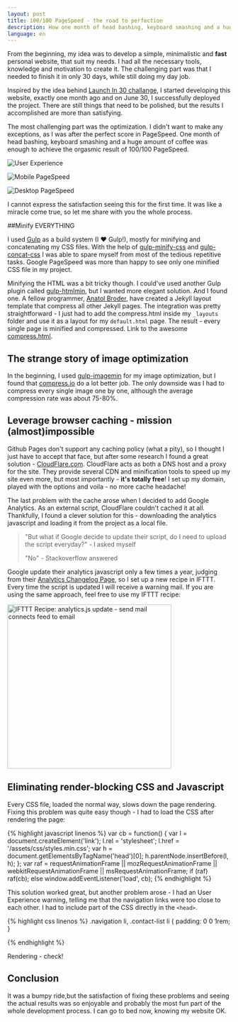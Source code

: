 ```yaml
---
layout: post
title: 100/100 PageSpeed - the road to perfection
description: How one month of head bashing, keyboard smashing and a huge amount of coffee was enough to achieve the orgasmic result of 100/100 PageSpeed.
language: en
---
```


From the beginning, my idea was to develop a simple, minimalistic and **fast** personal website, that suit my needs. I had all the necessary tools, knowledge and motivation to create it. The challenging part was that I needed to finish it in only 30 days, while still doing my day job.

Inspired by the idea behind [Launch In 30 challange](https://www.youtube.com/watch?v=hwSkyishkjI), I started developing this website, exactly one month ago and on June 30, I successfully deployed the project. There are still things that need to be polished, but the results I accomplished are more than satisfying.  

The most challenging part was the optimization. I didn't want to make any exceptions, as I was after the perfect score in PageSpeed. One month of head bashing, keyboard smashing and a huge amount of coffee was enough to achieve the orgasmic result of 100/100 PageSpeed.

![User Experience](http://i.imgur.com/Iz9Wd9h.png)

![Mobile PageSpeed](http://i.imgur.com/WlIydK8.png)

![Desktop PageSpeed](http://i.imgur.com/fLzKcaF.png)

I cannot express the satisfaction seeing this for the first time. It was like a miracle come true, so let me share with you the whole process.

##Minify EVERYTHING

I used [Gulp](http://gulpjs.com/) as a build system (I <span class="love">&#9829;</span> Gulp!), mostly for minifying and concatenating my CSS files. With the help of [gulp-minify-css](https://www.npmjs.com/package/gulp-minify-css) and [gulp-concat-css](https://www.npmjs.com/package/gulp-concat-css) I was able to spare myself from most of the tedious repetitive tasks. Google PageSpeed was more than happy to see only one minified CSS file in my project. 

Minifying the HTML was a bit tricky though. I could've used another Gulp plugin called [gulp-htmlmin](https://www.npmjs.com/package/gulp-htmlmin), but I wanted more elegant solution. And I found one. A fellow programmer, [Anatol Broder](http://anatol.penibelst.de/), have created a Jekyll layout template that compress all other Jekyll pages. The integration was pretty straightforward - I just had to add the compress.html inside my `_layouts` folder and use it as a layout for my `default.html` page. The result - every single page is minified and compressed. Link to the awesome [compress.html](http://jch.penibelst.de).


## The strange story of image optimization

In the beginning, I used [gulp-imagemin](https://www.npmjs.com/package/gulp-imagemin/) for my image optimization, but I found that [compress.io](http://compress.io) do a lot better job. The only downside was I had to compress every single image one by one, although the average compression rate was about 75-80%.

## Leverage browser caching - mission (almost)impossible 

Github Pages don't support any caching policy (what a pity), so I thought I just have to accept that face, but after some research I found a great solution - [CloudFlare.com](https://www.cloudflare.com). CloudFlare acts as both a DNS host and a proxy for the site. They provide several CDN and minification tools to speed up my site even more, but most importantly - **it's totally free**! I set up my domain, played with the options and voila - no more cache headache!

The last problem with the cache arose when I decided to add Google Analytics. As an external script, CloudFlare couldn't cached it at all. Thankfully, I found a clever solution for this - downloading the analytics javascript and loading it from the project as a local file.

> "But what if Google decide to update their script, do I need to upload the script everyday?" - I asked myself
>
> "No" - Stackoverflow answered
 
Google update their analytics javascript only a few times a year, judging from their [Analytics Changelog  Page](https://developers.google.com/analytics/devguides/collection/analyticsjs/changelog), so I set up a new recipe in IFTTT. Every time the script is updated I will receive a warning mail. If you are using the same approach, feel free to use my IFTTT recipe:

<a href="https://ifttt.com/view_embed_recipe/304686-analytics-js-update-send-mail" target = "_blank" class="embed_recipe embed_recipe-l_31" id= "embed_recipe-304686"><img src= 'https://ifttt.com/recipe_embed_img/304686' alt="IFTTT Recipe: analytics.js update - send mail connects feed to email" width="370px" style="max-width:100%"/></a><script async type="text/javascript" src= "//ifttt.com/assets/embed_recipe.js"></script>

## Eliminating render-blocking CSS and Javascript

Every CSS file, loaded the normal way, slows down the page rendering. Fixing this problem was quite easy though - I had to load the CSS after rendering the page:


{% highlight javascript linenos %}
      var cb = function() {
        var l = document.createElement('link'); l.rel = 'stylesheet';
        l.href = '/assets/css/styles.min.css';
        var h = document.getElementsByTagName('head')[0]; h.parentNode.insertBefore(l, h);
      };
      var raf = requestAnimationFrame || mozRequestAnimationFrame ||
          webkitRequestAnimationFrame || msRequestAnimationFrame;
      if (raf) raf(cb);
      else window.addEventListener('load', cb);
{% endhighlight %}
	
This solution worked great, but another problem arose - I had an User Experience warning, telling me that the navigation links were too close to each other. I had to include part of the CSS directly in the `<head>`.
 
 {% highlight css linenos %}
.navigation li,
.contact-list li {
    padding: 0 0 1rem;
}

 {% endhighlight %}

Rendering - check!

## Conclusion 

It was a bumpy ride,but the satisfaction of fixing these problems and seeing the actual results was so enjoyable and probably the most fun part of the whole development process. I can go to bed now, knowing my website OK.
